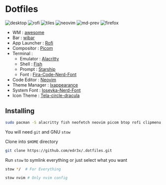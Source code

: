 # Dotfiles

![desktop](https://user-images.githubusercontent.com/45848083/203314137-03c75847-dde5-427a-aff3-5bef0d3d11ff.png)
![rofi](https://user-images.githubusercontent.com/45848083/203314240-ec3effc0-8929-477d-8f36-8b5bac64c711.png)
![tiles](https://user-images.githubusercontent.com/45848083/203383190-4a23bbc3-47c7-4f0e-a499-6226eecf965c.png)
![neovim](https://user-images.githubusercontent.com/45848083/214559991-f42dfa79-ff39-41b4-8475-58351cf5d20a.png)
![md-prev](https://user-images.githubusercontent.com/45848083/214560444-5b380255-f07c-41e8-a803-cfcc581fd9f6.png)
![firefox](https://user-images.githubusercontent.com/45848083/203314824-737c6de0-8ed5-4fd0-af41-0c4d1d566a18.png)

- WM : [awesome](https://awesomewm.org/)
- Bar : [wibar](https://awesomewm.org/apidoc/popups_and_bars/awful.wibar.html)
- App Launcher : [Rofi](https://github.com/davatorium/rofi/)
- Compositor : [Picom](https://github.com/yshui/picom)
- Terminal :
    - Emulator : [Alacritty](https://alacritty.org/)
    - Shell : [Fish](https://fishshell.com/)
    - Prompt : [Starship](https://starship.rs/)
    - Font : [Fira-Code-Nerd-Font](https://github.com/ryanoasis/nerd-fonts)
- Code Editor : [Neovim](https://neovim.io/)
- Theme Manager : [lxappearance](https://archlinux.org/packages/community/x86_64/lxappearance/)
- System Font : [Iosevka-Nerd-Font](https://github.com/ryanoasis/nerd-fonts)
- Icon Theme : [Tela-circle-dracula](https://www.xfce-look.org/p/1359276/)

## Installing

```bash
sudo pacman -S alacritty fish neofetch neovim picom btop rofi clipmenu starship tmux stow git-delta
```

You will need `git` and GNU `stow`

Clone into `$HOME` directory

```bash
git clone https://github.com/edr3x/.dotfiles.git 
```

Run `stow` to symlink everything or just select what you want

```bash
stow */  # For Everything
```

```bash
stow nvim # Only nvim config
```
